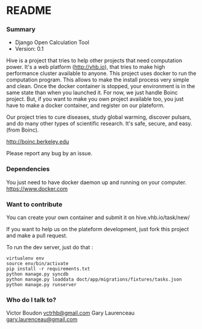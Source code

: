 # README #


### Summary ###

* Django Open Calculation Tool
* Version: 0.1

Hive is a project that tries to help other projects that need computation power.
It's a web platform (http://vhb.io), that tries to make high performance cluster
available to anyone.
This project uses docker to run the computation program. This allows to make
the install process very simple and clean. Once the docker container is stopped,
your environment is in the same state than when you launched it.
For now, we just handle Boinc project. But, if you want to make you own project
available too, you just have to make a docker container, and register on our plateform.

Our project tries to cure diseases, study global warming, discover pulsars,
and do many other types of scientific research. It's safe, secure, and easy.
(from Boinc).

http://boinc.berkeley.edu

Please report any bug by an issue.

### Dependencies

You just need to have docker daemon up and running on your computer.
https://www.docker.com

### Want to contribute

You can create your own container and submit it on hive.vhb.io/task/new/

If you want to help us on the plateform development, just fork this project and make
 a pull request.

To run the dev server, just do that :

    virtualenv env
    source env/bin/activate
    pip install -r requirements.txt
    python manage.py syncdb
    python manage.py loaddata doct/app/migrations/fixtures/tasks.json
    python manage.py runserver

### Who do I talk to? ###

Victor Boudon <vctrhb@gmail.com>
Gary Laurenceau <gary.laurenceau@gmail.com>
